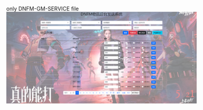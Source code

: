 only DNFM-GM-SERVICE file
<img src="https://github.com/LeeYouRan/LeeYouRan/blob/main/assets/imgs/DNFMGM.png" />
